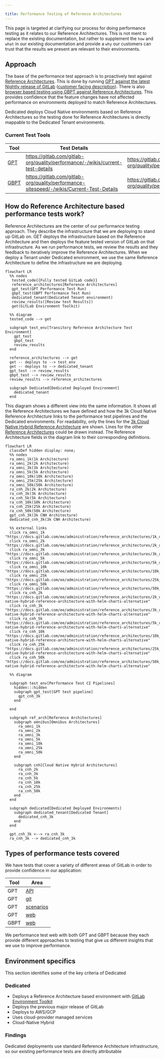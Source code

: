 ```yaml
---

title: Performance Testing of Reference Architectures
---
```


This page is targeted at clarifying our process for doing performance testing as it relates to our Reference Architectures. This is not ment to replace the existing documentation, but rather to supplement the `how` and `what` in our existing documentation and provide a `why` our customers can trust that the results we present are relevant to their environments.

## Approach

The base of the performance test approach is to proactively test against [Reference Architectures](https://docs.gitlab.com/ee/administration/reference_architectures). This is done by running [GPT against the latest Nightly release of GitLab](https://handbook.gitlab.com/handbook/engineering/infrastructure/test-platform/performance-and-scalability/#test-process) ([customer facing description](https://docs.gitlab.com/ee/administration/reference_architectures/#validation-and-test-results)). There is also [browser based testing using GBPT against Reference Architectures](https://handbook.gitlab.com/handbook/engineering/infrastructure/test-platform/performance-and-scalability/#browser-performance-tool).  This provides confidence that the feature changes have not affected performance on environments deployed to match Reference Architectures.

Dedicated deploys Cloud Native environments based on Reference Architectures so the testing done for Reference Architectures is directly mappable to the Dedicated Tenant environments.

### Current Test Tools

| Tool | Test Details | Latest Results |
| ---- | ------------ | -------------- |
| [GPT](https://gitlab.com/gitlab-org/quality/performance) | https://gitlab.com/gitlab-org/quality/performance/-/wikis/current-test-details | https://gitlab.com/gitlab-org/quality/performance/-/wikis/home |
| [GBPT](https://gitlab.com/gitlab-org/quality/performance-sitespeed) | https://gitlab.com/gitlab-org/quality/performance-sitespeed/-/wikis/Current-Test-Details | https://gitlab.com/gitlab-org/quality/performance/-/wikis/Benchmarks/SiteSpeed |


## How do Reference Architecture based performance tests work?

Reference Architectures are the center of our performance testing approach. They describe the infrastructure that we are deploying to stand up GitLab on. GET deploys the infrastructure based on the Reference Architecture and then deploys the feature tested version of GitLab on that infrastructure. As we run performance tests, we review the results and they feedback to iteratively improve the Reference Architectures. When we deploy a Tenant under Dedicated environment, we use the same Reference Architecture to define the infrastructure we are deploying.

```mermaid
flowchart LR
  %% nodes
   tested_code{{Fully tested GitLab code}}
   reference_architectures[Reference Architectures]
   gpt_test(GPT Performance Test Run)
   gbpt_test(GBPT Performance Test Run)
   dedicated_tenant(Dedicated Tenant environment)
   review_results([Review test Results])
   get(GitLab Environment Toolkit)

  %% diagram
  tested_code --> get

  subgraph test_env[Transitory Reference Architecture Test Environment]
    gpt_test
    gbpt_test
    review_results
  end

  reference_architectures --> get
  get -- deploys to --> test_env
  get -- deploys to --> dedicated_tenant
  gpt_test --> review_results
  gbpt_test --> review_results
  review_results --> reference_architectures

  subgraph Dedicated[Dedicated Deployed Environment]
    dedicated_tenant
  end
```

This diagram shows a different view into the same information. It shows all the Reference Architectures we have defined and how the 3k Cloud Native Reference Architecture links to the performance test pipelines and the Dedicated environments. For readability, only the lines for the [3k Cloud Native Hybrid Reference Architecture](https://docs.gitlab.com/ee/administration/reference_architectures/3k_users.html#cloud-native-hybrid-reference-architecture-with-helm-charts-alternative) are shown. Lines for the other [Reference Architectures](https://docs.gitlab.com/ee/administration/reference_architectures/) could be drawn instead. The Reference Architecture fields in the diagram link to their corresponding definitions.


```mermaid
flowchart LR
  classDef hidden display: none;
  %% nodes
  ra_omni_1k(1k Architecture)
  ra_omni_2k(2k Architecture)
  ra_omni_3k(3k Architecture)
  ra_omni_5k(5k Architecture)
  ra_omni_10k(10k Architecture)
  ra_omni_25k(25k Architecture)
  ra_omni_50k(50k Architecture)
  ra_cnh_2k(2k Architecture)
  ra_cnh_3k(3k Architecture)
  ra_cnh_5k(5k Architecture)
  ra_cnh_10k(10k Architecture)
  ra_cnh_25k(25k Architecture)
  ra_cnh_50k(50k Architecture)
  gpt_cnh_3k(3k CNH Architecture)
  dedicated_cnh_3k(3k CNH Architecture)

  %% external links
  click ra_omni_1k "https://docs.gitlab.com/ee/administration/reference_architectures/1k_users.html"
  click ra_omni_2k "https://docs.gitlab.com/ee/administration/reference_architectures/2k_users.html"
  click ra_omni_3k "https://docs.gitlab.com/ee/administration/reference_architectures/3k_users.html"
  click ra_omni_5k "https://docs.gitlab.com/ee/administration/reference_architectures/5k_users.html"
  click ra_omni_10k "https://docs.gitlab.com/ee/administration/reference_architectures/10k_users.html"
  click ra_omni_25k "https://docs.gitlab.com/ee/administration/reference_architectures/25k_users.html"
  click ra_omni_50k "https://docs.gitlab.com/ee/administration/reference_architectures/50k_users.html"
  click ra_cnh_2k "https://docs.gitlab.com/ee/administration/reference_architectures/2k_users.html#cloud-native-hybrid-reference-architecture-with-helm-charts-alternative"
  click ra_cnh_3k "https://docs.gitlab.com/ee/administration/reference_architectures/3k_users.html#cloud-native-hybrid-reference-architecture-with-helm-charts-alternative"
  click ra_cnh_5k "https://docs.gitlab.com/ee/administration/reference_architectures/5k_users.html#cloud-native-hybrid-reference-architecture-with-helm-charts-alternative"
  click ra_cnh_10k "https://docs.gitlab.com/ee/administration/reference_architectures/10k_users.html#cloud-native-hybrid-reference-architecture-with-helm-charts-alternative"
  click ra_cnh_25k "https://docs.gitlab.com/ee/administration/reference_architectures/25k_users.html#cloud-native-hybrid-reference-architecture-with-helm-charts-alternative"
  click ra_cnh_50k "https://docs.gitlab.com/ee/administration/reference_architectures/50k_users.html#cloud-native-hybrid-reference-architecture-with-helm-charts-alternative"

  %% diagram

  subgraph test_env[Performance Test CI Pipelines]
    hidden:::hidden
    subgraph gpt_test[GPT test pipeline]
      gpt_cnh_3k
    end

  end

  subgraph ref_arch[Reference Architectures]
    subgraph omnibus[Omnibus Architectures]
      ra_omni_1k
      ra_omni_2k
      ra_omni_3k
      ra_omni_5k
      ra_omni_10k
      ra_omni_25k
      ra_omni_50k
    end

    subgraph cnh[Cloud Native Hybrid Architectures]
      ra_cnh_2k
      ra_cnh_3k
      ra_cnh_5k
      ra_cnh_10k
      ra_cnh_25k
      ra_cnh_50k
    end
  end

  subgraph dedicated[Dedicated Deployed Environments]
    subgraph dedicated_tenant[Dedicated Tenant]
      dedicated_cnh_3k
    end
  end

  gpt_cnh_3k <--> ra_cnh_3k
  ra_cnh_3k --> dedicated_cnh_3k
```

## Types of performance tests covered

We have tests that cover a variety of different areas of GitLab in order to provide confidence in our application:

| Tool | Area |
| ---- | ---- |
| GPT | [API](https://gitlab.com/gitlab-org/quality/performance/-/wikis/current-test-details#api) |
| GPT | [git](https://gitlab.com/gitlab-org/quality/performance/-/wikis/current-test-details#git) |
| GPT | [scenarios](https://gitlab.com/gitlab-org/quality/performance/-/wikis/current-test-details#scenarios) |
| GPT | [web](https://gitlab.com/gitlab-org/quality/performance/-/wikis/current-test-details#web) |
| GBPT | [web](https://gitlab.com/gitlab-org/quality/performance-sitespeed/-/wikis/Current-Test-Details) |

We performance test web with both GPT and GBPT because they each provide different approaches to testing that give us different insights that we use to improve performance.

## Environment specifics

This section identifies some of the key criteria of Dedicated

### Dedicated

- Deploys a Reference Architecture based environment with [GitLab Environment Toolkit](https://gitlab.com/gitlab-org/gitlab-environment-toolkit)
- Deploys the previous major release of GitLab
- Deploys to AWS/GCP
- Uses cloud-provider managed services
- Cloud-Native Hybrid


### Findings

Dedicated deployments use standard Reference Architecture infrastructure, so our existing performance tests are directly attributable